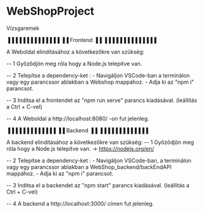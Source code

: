 # WebShopProject
Vizsgaremek

▐▐▐▐▐▐▐▐▐▐▐▐▐▐
▐▐ Frontend ▐▐
▐▐▐▐▐▐▐▐▐▐▐▐▐▐


A Weboldal elindításához a következőkre van szükség:

-- 1 Győződjön meg róla hogy a Node.js telepítve van.

-- 2 Telepítse a dependency-ket :
        - Navigáljon VSCode-ban a terminálon vagy egy parancssor ablakban
          a Webshop mappához.
        - Adja ki az "npm i" parancsot.

-- 3 Indítsa el a frontendet az "npm run serve" parancs kiadásával. 
(leállítás a Ctrl + C-vel)

-- 4 A Weboldal a http://localhost:8080/ -on fut jelenleg.

▐▐▐▐▐▐▐▐▐▐▐▐▐
▐▐ Backend ▐▐
▐▐▐▐▐▐▐▐▐▐▐▐▐

A backend elindításához a következőkre van szükség:
-- 1 Győződjön meg róla hogy a Node.js telepítve van.
        -> https://nodejs.org/en/
        
-- 2 Telepítse a dependency-ket :
        - Navigáljon VSCode-ban, a terminálon vagy egy parancssor ablakban
          a WebShop_backend/backEndAPI mappához.
        - Adja ki az "npm i" parancsot.
        
-- 3 Indítsa el a backendet az "npm start" parancs kiadásával. 
(leállítás a Ctrl + C-vel)

-- 4 A backend a http://localhost:3000/ címen fut jelenleg.

